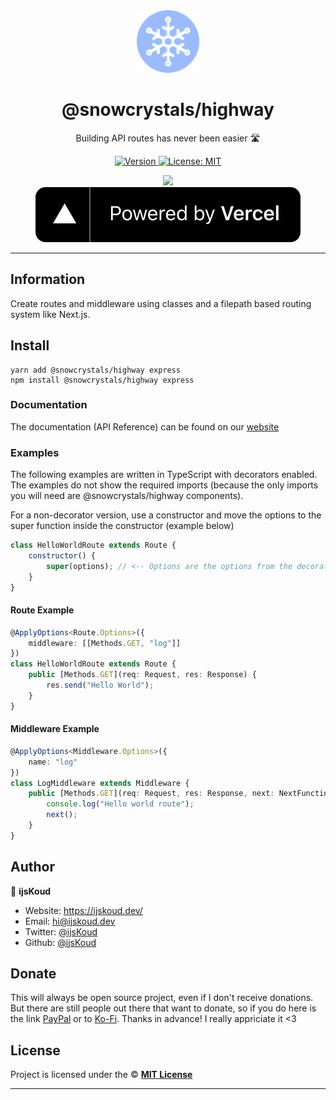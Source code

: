 <div align="center">
    <img src="https://raw.githubusercontent.com/snowcrystals/.github/main/logo.png" width="100px" />
    <h1>@snowcrystals/highway</h1>
  
  <p>Building API routes has never been easier 🛣️</p>
  
  <p align="center">
    <a href="/">
        <img alt="Version" src="https://img.shields.io/badge/version-1.1.4-blue.svg" />
    </a>
    <a href="/LICENSE" target="_blank">
      <img alt="License: MIT" src="https://img.shields.io/badge/License-MIT-yellow.svg" />
    </a>
  </p>
</div>


<div align="center">
   <a href="https://ijskoud.dev/discord" target="_blank">
    <img src="https://ijskoud.dev/discord/banner" />
  </a>
  <br />
   <a href="https://vercel.com/?utm_source=snowcrystals&utm_campaign=oss" target="_blank">
    <img src="https://raw.githubusercontent.com/snowcrystals/.github/main/vercel.svg">
  </a>
</div>

---

## Information

Create routes and middleware using classes and a filepath based routing system like Next.js.

## Install

```
yarn add @snowcrystals/highway express
npm install @snowcrystals/highway express
```

### Documentation

The documentation (API Reference) can be found on our [website](https://snowcrystals.dev/docs/highway)

### Examples

The following examples are written in TypeScript with decorators enabled. The examples do not show the required imports (because the only imports you will need are @snowcrystals/highway components).

For a non-decorator version, use a constructor and move the options to the super function inside the constructor (example below)

```js
class HelloWorldRoute extends Route {
	constructor() {
		super(options); // <-- Options are the options from the decorator, they are all optional
	}
}
```

#### Route Example

```ts
@ApplyOptions<Route.Options>({
	middleware: [[Methods.GET, "log"]]
})
class HelloWorldRoute extends Route {
	public [Methods.GET](req: Request, res: Response) {
		res.send("Hello World");
	}
}
```

#### Middleware Example

```ts
@ApplyOptions<Middleware.Options>({
	name: "log"
})
class LogMiddleware extends Middleware {
	public [Methods.GET](req: Request, res: Response, next: NextFunction) {
		console.log("Hello world route");
		next();
	}
}
```


## Author

👤 **ijsKoud**

-   Website: https://ijskoud.dev/
-   Email: <hi@ijskoud.dev>
-   Twitter: [@ijsKoud](https://ijskoud.dev/twitter)
-   Github: [@ijsKoud](https://github.com/ijsKoud)

## Donate

This will always be open source project, even if I don't receive donations. But there are still people out there that want to donate, so if you do here is the link [PayPal](https://ijskoud.dev/paypal) or to [Ko-Fi](https://ijskoud.dev/kofi). Thanks in advance! I really appriciate it <3

## License

Project is licensed under the © [**MIT License**](/LICENSE)

---
